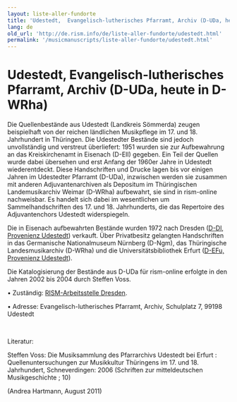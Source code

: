 ```yaml
---
layout: liste-aller-fundorte
title: 'Udestedt,  Evangelisch-lutherisches Pfarramt, Archiv (D-UDa, heute in D-WRha)'
lang: de
old_url: 'http://de.rism.info/de/liste-aller-fundorte/udestedt.html'
permalink: '/musicmanuscripts/liste-aller-fundorte/udestedt.html'
---
```



# Udestedt,  Evangelisch-lutherisches Pfarramt, Archiv (D-UDa, heute in D-WRha)

Die Quellenbestände aus Udestedt (Landkreis Sömmerda) zeugen beispielhaft von der reichen ländlichen Musikpflege im 17. und 18. Jahrhundert in Thüringen. Die Udestedter Bestände sind jedoch unvollständig und verstreut überliefert: 1951 wurden sie zur Aufbewahrung an das Kreiskirchenamt in Eisenach (D-EIl) gegeben. Ein Teil der Quellen wurde dabei übersehen und erst Anfang der 1960er Jahre in Udestedt wiederentdeckt. Diese Handschriften und Drucke lagen bis vor einigen Jahren im Udestedter Pfarramt (D-UDa), inzwischen werden sie zusammen mit anderen Adjuvantenarchiven als Depositum im Thüringischen Landemusikarchiv Weimar (D-WRha) aufbewahrt, sie sind in rism-online nachweisbar. Es handelt sich dabei im wesentlichen um Sammelhandschriften des 17. und 18. Jahrhunderts, die das Repertoire des Adjuvantenchors Udestedt widerspiegeln.

Die in Eisenach aufbewahrten Bestände wurden 1972 nach Dresden ([D-Dl, Provenienz Udestedt](http://opac.rism.info/index.php?id=6&tx_bsbsearch_pi1%5Bsmode%5D=advanced&L=&tx_bsbsearch_pi1%5Bfield%5D%5B0%5D=ssiglum&tx_bsbsearch_pi1%5Bquery%5D%5B0%5D=D-Dl&tx_bsbsearch_pi1%5Bfield%5D%5B1%5D=sprovenance&tx_bsbsearch_pi1%5Bquery%5D%5B1%5D=Udestedt&tx_bsbsearch_pi1%5Bfield%5D%5B2%5D=stitle&tx_bsbsearch_pi1%5Bquery%5D%5B2%5D=&tx_bsbsearch_pi1%5Bsubmit_button%5D=Suche "Opens external link in new window")) verkauft. Über Privatbesitz gelangten Handschriften in das Germanische Nationalmuseum Nürnberg (D-Ngm), das Thüringische Landesmusikarchiv (D-WRha) und die Universitätsbibliothek Erfurt ([D-EFu, Provenienz Udestedt](http://opac.rism.info/index.php?id=6&tx_bsbsearch_pi1%5Bsmode%5D=advanced&L=&tx_bsbsearch_pi1%5Bfield%5D%5B0%5D=ssiglum&tx_bsbsearch_pi1%5Bquery%5D%5B0%5D=D-Dl&tx_bsbsearch_pi1%5Bfield%5D%5B1%5D=sprovenance&tx_bsbsearch_pi1%5Bquery%5D%5B1%5D=Udestedt&tx_bsbsearch_pi1%5Bfield%5D%5B2%5D=stitle&tx_bsbsearch_pi1%5Bquery%5D%5B2%5D=&tx_bsbsearch_pi1%5Bsubmit_button%5D=Suche "Opens external link in new window")).

Die Katalogisierung der Bestände aus D-UDa für rism-online erfolgte in den Jahren 2002 bis 2004 durch Steffen Voss.

• Zuständig: [RISM-Arbeitsstelle Dresden](mailto:andrea.hartmann@slub-dresden.de "Opens window for sending email").

• Adresse: Evangelisch-lutherisches Pfarramt, Archiv, Schulplatz 7, 99198 Udestedt

&nbsp;

Literatur:

Steffen Voss: Die Musiksammlung des Pfarrarchivs Udestedt bei Erfurt : Quellenuntersuchungen zur Musikkultur Thüringens im 17. und 18. Jahrhundert, Schneverdingen: 2006 (Schriften zur mitteldeutschen Musikgeschichte ; 10)

(Andrea Hartmann, August 2011)

